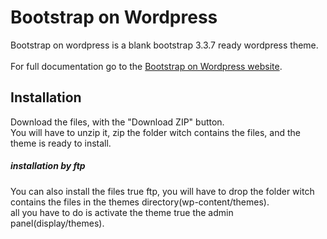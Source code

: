 Bootstrap on Wordpress
===========
Bootstrap on wordpress is a blank bootstrap 3.3.7 ready wordpress theme.
<br><br>
For full documentation go to the [Bootstrap on Wordpress website](http://meschinohealth.com/).

## Installation
Download the files, with the "Download ZIP" button.  
You will have to unzip it, zip the folder witch contains the files, and the theme is ready to install.

##### installation by ftp
You can also install the files true ftp, you will have to drop the folder witch contains the files in the themes directory(wp-content/themes).  
all you have to do is activate the theme true the admin panel(display/themes).
